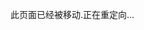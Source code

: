 此页面已经被移动.正在重定向...

<script>
    window.location.href = '/server/room/#onauth-client-options-request';
</script>
